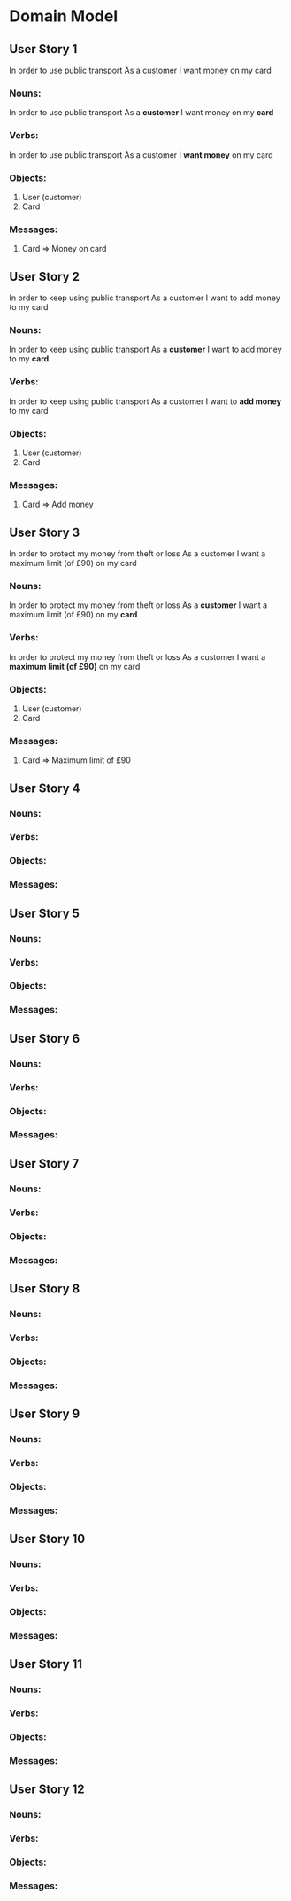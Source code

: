 # Domain Model

## User Story 1
In order to use public transport
As a customer
I want money on my card

### Nouns:
In order to use public transport
As a **customer**
I want money on my **card**

### Verbs:
In order to use public transport
As a customer
I **want money** on my card

### Objects:
1. User (customer)
2. Card

### Messages:
1. Card => Money on card



## User Story 2
In order to keep using public transport
As a customer
I want to add money to my card

### Nouns:
In order to keep using public transport
As a **customer**
I want to add money to my **card**

### Verbs:
In order to keep using public transport
As a customer
I want to **add money** to my card

### Objects:
1. User (customer)
2. Card

### Messages:
1. Card => Add money

## User Story 3
In order to protect my money from theft or loss
As a customer
I want a maximum limit (of £90) on my card

### Nouns:
In order to protect my money from theft or loss
As a **customer**
I want a maximum limit (of £90) on my **card**

### Verbs:
In order to protect my money from theft or loss
As a customer
I want a **maximum limit (of £90)** on my card

### Objects:
1. User (customer)
2. Card

### Messages:
1. Card => Maximum limit of £90


## User Story 4
### Nouns:
### Verbs:
### Objects:
### Messages:


## User Story 5
### Nouns:
### Verbs:
### Objects:
### Messages:


## User Story 6
### Nouns:
### Verbs:
### Objects:
### Messages:


## User Story 7
### Nouns:
### Verbs:
### Objects:
### Messages:

## User Story 8
### Nouns:
### Verbs:
### Objects:
### Messages:


## User Story 9
### Nouns:
### Verbs:
### Objects:
### Messages:


## User Story 10
### Nouns:
### Verbs:
### Objects:
### Messages:


## User Story 11
### Nouns:
### Verbs:
### Objects:
### Messages:


## User Story 12
### Nouns:
### Verbs:
### Objects:
### Messages:
